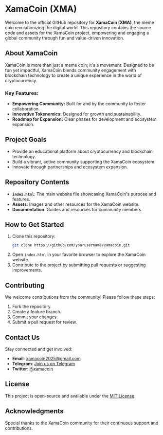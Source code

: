 # XamaCoin (XMA)

Welcome to the official GitHub repository for **XamaCoin (XMA)**, the meme coin revolutionizing the digital world. This repository contains the source code and assets for the XamaCoin project, empowering and engaging a global community through fun and value-driven innovation.

## About XamaCoin
XamaCoin is more than just a meme coin; it's a movement. Designed to be fun yet impactful, XamaCoin blends community engagement with blockchain technology to create a unique experience in the world of cryptocurrency.

### Key Features:
- **Empowering Community:** Built for and by the community to foster collaboration.
- **Innovative Tokenomics:** Designed for growth and sustainability.
- **Roadmap for Expansion:** Clear phases for development and ecosystem expansion.

## Project Goals
- Provide an educational platform about cryptocurrency and blockchain technology.
- Build a vibrant, active community supporting the XamaCoin ecosystem.
- Innovate through partnerships and ecosystem expansion.

## Repository Contents
- **`index.html`**: The main website file showcasing XamaCoin's purpose and features.
- **Assets**: Images and other resources for the XamaCoin website.
- **Documentation**: Guides and resources for community members.

## How to Get Started
1. Clone this repository:
   ```bash
   git clone https://github.com/yourusername/xamacoin.git
   ```
2. Open `index.html` in your favorite browser to explore the XamaCoin website.
3. Contribute to the project by submitting pull requests or suggesting improvements.

## Contributing
We welcome contributions from the community! Please follow these steps:
1. Fork the repository.
2. Create a feature branch.
3. Commit your changes.
4. Submit a pull request for review.

## Contact Us
Stay connected and get involved:
- **Email**: [xamacoin2025@gmail.com](mailto:xamacoin2025@gmail.com)
- **Telegram**: [Join us on Telegram](https://t.me/+ney4VxT3KANhYThh)
- **Twitter**: [@xamacoin](https://twitter.com/xamacoin)

## License
This project is open-source and available under the [MIT License](LICENSE).

## Acknowledgments
Special thanks to the XamaCoin community for their continuous support and contributions.

